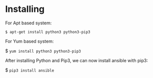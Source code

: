 # Installing

For Apt based system:

`$ apt-get install python3 python3-pip3`

For Yum based system:

$ `yum install python3 python3-pip3`

After installing Python and Pip3, we can now install ansible with pip3:

$ `pip3 install ansible`
